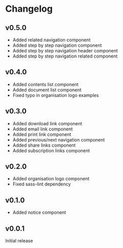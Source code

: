 # Changelog

## v0.5.0

- Added related navigation component
- Added step by step navigation component
- Added step by step navigation header component
- Added step by step navigation related component

## v0.4.0

- Added contents list component
- Added document list component
- Fixed typo in organisation logo examples

## v0.3.0

- Added download link component
- Added email link component
- Added print link component
- Added previous/next navigation component
- Added share links component
- Added subscription links component

## v0.2.0

- Added organisation logo component
- Fixed sass-lint dependency

## v0.1.0

- Added notice component

## v0.0.1

Initial release